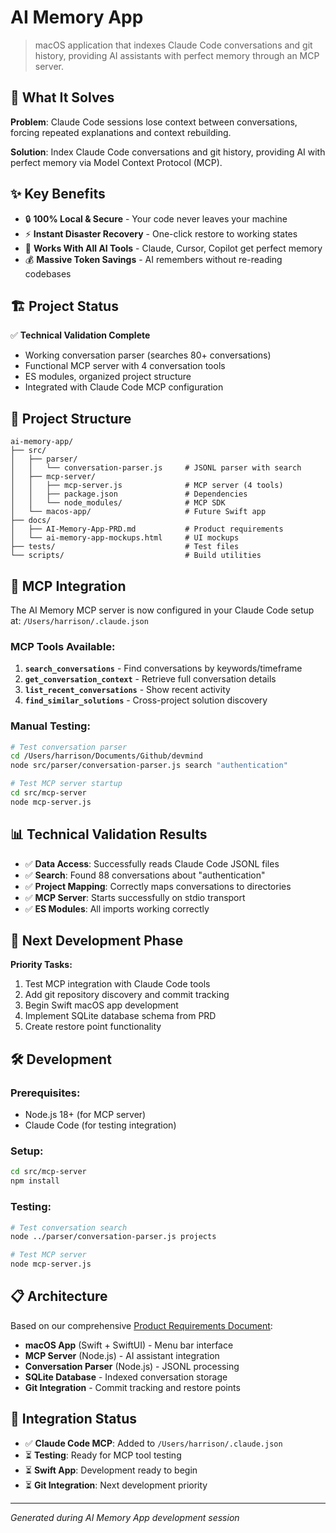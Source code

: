 # AI Memory App

> macOS application that indexes Claude Code conversations and git history, providing AI assistants with perfect memory through an MCP server.

## 🎯 What It Solves

**Problem**: Claude Code sessions lose context between conversations, forcing repeated explanations and context rebuilding.

**Solution**: Index Claude Code conversations and git history, providing AI with perfect memory via Model Context Protocol (MCP).

## ✨ Key Benefits

- 🔒 **100% Local & Secure** - Your code never leaves your machine  
- ⚡ **Instant Disaster Recovery** - One-click restore to working states
- 🤖 **Works With All AI Tools** - Claude, Cursor, Copilot get perfect memory
- 💰 **Massive Token Savings** - AI remembers without re-reading codebases

## 🏗️ Project Status

✅ **Technical Validation Complete**
- Working conversation parser (searches 80+ conversations)
- Functional MCP server with 4 conversation tools  
- ES modules, organized project structure
- Integrated with Claude Code MCP configuration

## 📁 Project Structure

```
ai-memory-app/
├── src/
│   ├── parser/
│   │   └── conversation-parser.js     # JSONL parser with search
│   ├── mcp-server/
│   │   ├── mcp-server.js              # MCP server (4 tools)
│   │   ├── package.json               # Dependencies
│   │   └── node_modules/              # MCP SDK
│   └── macos-app/                     # Future Swift app
├── docs/
│   ├── AI-Memory-App-PRD.md           # Product requirements
│   └── ai-memory-app-mockups.html     # UI mockups
├── tests/                             # Test files
└── scripts/                           # Build utilities
```

## 🚀 MCP Integration

The AI Memory MCP server is now configured in your Claude Code setup at:
`/Users/harrison/.claude.json`

### MCP Tools Available:

1. **`search_conversations`** - Find conversations by keywords/timeframe
2. **`get_conversation_context`** - Retrieve full conversation details  
3. **`list_recent_conversations`** - Show recent activity
4. **`find_similar_solutions`** - Cross-project solution discovery

### Manual Testing:

```bash
# Test conversation parser
cd /Users/harrison/Documents/Github/devmind
node src/parser/conversation-parser.js search "authentication"

# Test MCP server startup
cd src/mcp-server
node mcp-server.js
```

## 📊 Technical Validation Results

- ✅ **Data Access**: Successfully reads Claude Code JSONL files
- ✅ **Search**: Found 88 conversations about "authentication"
- ✅ **Project Mapping**: Correctly maps conversations to directories  
- ✅ **MCP Server**: Starts successfully on stdio transport
- ✅ **ES Modules**: All imports working correctly

## 🔄 Next Development Phase

**Priority Tasks:**
1. Test MCP integration with Claude Code tools
2. Add git repository discovery and commit tracking
3. Begin Swift macOS app development  
4. Implement SQLite database schema from PRD
5. Create restore point functionality

## 🛠️ Development

### Prerequisites:
- Node.js 18+ (for MCP server)
- Claude Code (for testing integration)

### Setup:
```bash
cd src/mcp-server
npm install
```

### Testing:
```bash
# Test conversation search
node ../parser/conversation-parser.js projects

# Test MCP server 
node mcp-server.js
```

## 📋 Architecture

Based on our comprehensive [Product Requirements Document](docs/AI-Memory-App-PRD.md):

- **macOS App** (Swift + SwiftUI) - Menu bar interface
- **MCP Server** (Node.js) - AI assistant integration  
- **Conversation Parser** (Node.js) - JSONL processing
- **SQLite Database** - Indexed conversation storage
- **Git Integration** - Commit tracking and restore points

## 🔗 Integration Status

- ✅ **Claude Code MCP**: Added to `/Users/harrison/.claude.json`
- ⏳ **Testing**: Ready for MCP tool testing
- ⏳ **Swift App**: Development ready to begin
- ⏳ **Git Integration**: Next development priority

---

*Generated during AI Memory App development session*